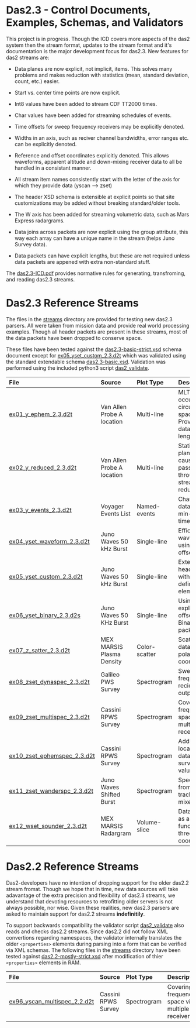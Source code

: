 # Das2.3 - Control Documents, Examples, Schemas, and Validators

This project is in progress.  Though the ICD covers more aspects of the das2
system then the stream format, updates to the stream format and it's 
documentation is the major development focus for das2.3.  New features for
das2 streams are:

  * Data planes are now explicit, not implicit, items.  This
    solves many problems and makes reduction with statistics (mean,
    standard deviation, count, etc.) easier.

  * Start vs. center time points are now explicit.

  * Int8 values have been added to stream CDF TT2000 times.

  * Char values have been added for streaming schedules of events.

  * Time offsets for sweep frequency receivers may be explicitly
    denoted.

  * Widths in an axis, such as reciver channel bandwidths, error ranges
    etc. can be explicitly denoted.

  * Reference and offset coordinates explicitly denoted.  This allows
    waveforms, apparent altitude and down-mixing receiver data to all
    be handled in a consistant manner.

  * All stream item names consistently start with the letter of the
    axis for which they provide data (yscan --> zset)

  * The header XSD schema is extensible at explicit points so that
    site customizations may be added without breaking standard/older
    tools.

  * The W axis has been added for streaming volumetric data, such as 
    Mars Express radargrams.

  * Data joins across packets are now explicit using the group 
    attribute, this way each array can have a unique name in the
    stream (helps Juno Survey data).

  * Data packets can have explicit lengths, but these are not required
    unless data packets are appened with extra non-standard stuff.
	 
The [das2.3-ICD.pdf](das2.3-ICD.pdf) provides normative rules for generating,
transfroming, and reading das2.3 streams.
	 

# Das2.3 Reference Streams

The files in the [streams](./streams) directory are provided for testing new 
das2.3 parsers.  All were taken from mission data and provide real world
processing examples.  Though all header packets are present in these streams,
most of the data packets have been dropped to conserve space.

These files have been tested against the 
[das2.3-basic-strict.xsd](das2.3-basic-strict.xsd) schema document except for
[ex05_yset_custom_2.3.d2t](ex05_yset_custom_2.3.d2t) which was validated
using the standard extendable schema [das2.3-basic.xsd](das2.3-basic.xsd).
Validation was performed using the included python3 script
[das2_validate](das2_validate).

| File                                                    | Source                     | Plot Type  | Description    |
| :------------------------------------------------------ | :------------------------- | :--------- | :------------- |
| [ex01_y_ephem_2.3.d2t](streams/ex01_y_ephem_2.3.d2t)            | Van Allen Probe A location | Multi-line    | MLT values occupy a circular space,<br>Provides data packet lengths |
| [ex02_y_reduced_2.3.d2t](streams/ex02_y_reduced_2.3.d2t)        | Van Allen Probe A location | Multi-line    | Statistics planes caused by passing<br> through a stream reducer |
| [ex03_y_events_2.3.d2t](streams/ex03_y_events_2.3.d2t)          | Voyager Events List        | Named-events  | Character data with min-max times |
| [ex04_yset_waveform_2.3.d2t](streams/ex04_yset_waveform_2.3.d2t)| Juno Waves 50 kHz Burst    | Single-line   | Efficent waveforms using time offsets |
| [ex05_yset_custom_2.3.d2t](streams/ex05_yset_custom_2.3.d2t)    | Juno Waves 50 kHz Burst    | Single-line   | Extending headers with user-defined<br>elements |
| [ex06_yset_binary_2.3.d2s](streams/ex06_yset_binary_2.3.d2s)    | Juno Waves 50 KHz Burst    | Single-line   | Using explicit X-offsets,<br>Binary data packets |
| [ex07_z_satter_2.3.d2t](streams/ex07_z_satter_2.3.d2t)          | MEX MARSIS Plasma Density  | Color-scatter | Scatter data in polar coordinates |
| [ex08_zset_dynaspec_2.3.d2t](streams/ex08_zset_dynaspec_2.3.d2t)| Galileo PWS Survey         | Spectrogram   | Sweep frequency reciever output |
| [ex09_zset_multispec_2.3.d2t](streams/ex09_zset_multispec_2.3.d2t)| Cassini RPWS Survey      | Spectrogram   | Covering frequency space via multiple<br>receivers |
| [ex10_zset_ephemspec_2.3.d2t](streams/ex10_zset_ephemspec_2.3.d2t)| Cassini RPWS Survey      | Spectrogram   | Adds location data to survey values |
| [ex11_zset_wanderspc_2.3.d2t](streams/ex11_zset_wanderspc_2.3.d2t)| Juno Waves Shifted Burst | Spectrogram   | Spectra from an Fce tracking mixer |
| [ex12_wset_sounder_2.3.d2t](streams/ex12_wset_sounder_2.3.d2t)  | MEX MARSIS Radargram       | Volume-slice  | Data values as a function of three<br>coordinates |


# Das2.2 Reference Streams

Das2-developers have no intention of dropping support for the older das2.2
stream fromat.  Though we hope that in time, new data sources will take
adavantage of the extra precision and flexibility of das2.3 streams,
we understand that devoting resources to retrofitting older servers is
not always possible, nor wise.  Given these realities, new das2.3 parsers
are asked to maintain support for das2.2 streams **indefinitily**.

To support backwards compatibility the validator script [das2_validate](das2_validate) 
also reads and checks das2.2 streams.  Since das2.2 did not follow XML
convertions regarding namespaces, the validator internally translates
the older `<properties>` elements during parsing into a form that can be
verified via XML schemas.  The following files in the [streams](streams) 
directory have been tested against 
[das2.2-mostly-strict.xsd](das2.2-mostly-strict.xsd) after modification
of thier `<properties>` elements in RAM.

| File                                                    | Source                     | Plot Type  | Description    |
| :------------------------------------------------------ | :------------------------- | :--------- | :------------- |
| [ex96_yscan_multispec_2.2.d2t](streams/ex96_yscan_multispec_2.2.d2t) | Cassini RPWS Survey   | Spectrogram | Covering frequency space via multiple<br>receivers |








